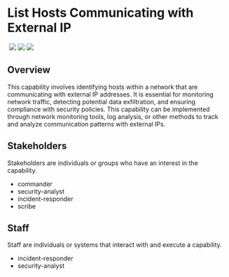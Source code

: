 # List Hosts Communicating with External IP
&nbsp;![](https://img.shields.io/badge/ID-C2114-blue)&nbsp;![](https://img.shields.io/badge/Phase-Identification_%28P0002%29-blue)&nbsp;![](https://img.shields.io/badge/Category-Network-blue)
## Overview
This capability involves identifying hosts within a network that are communicating with external IP addresses. It is essential for monitoring network traffic, detecting potential data exfiltration, and ensuring compliance with security policies. This capability can be implemented through network monitoring tools, log analysis, or other methods to track and analyze communication patterns with external IPs.

## Stakeholders
Stakeholders are individuals or groups who have an interest in the capability.

- commander
- security-analyst
- incident-responder
- scribe

## Staff
Staff are individuals or systems that interact with and execute a capability.

- incident-responder
- security-analyst